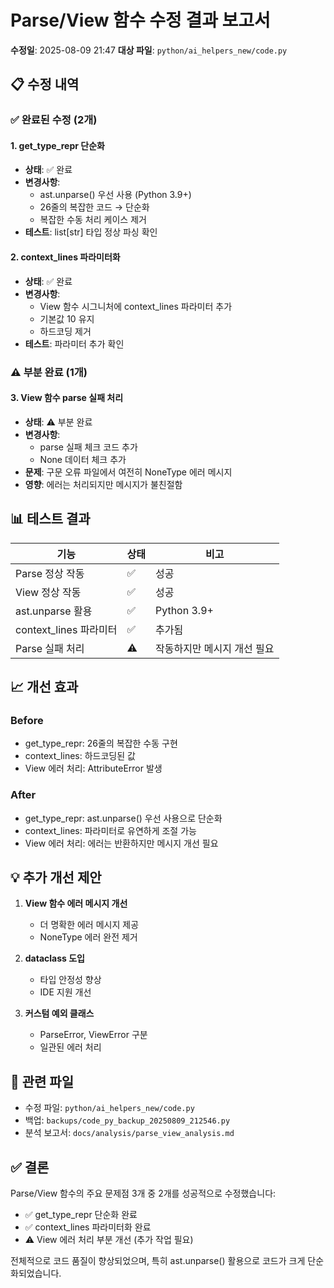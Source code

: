# Parse/View 함수 수정 결과 보고서

**수정일**: 2025-08-09 21:47
**대상 파일**: `python/ai_helpers_new/code.py`

## 📋 수정 내역

### ✅ 완료된 수정 (2개)

#### 1. get_type_repr 단순화
- **상태**: ✅ 완료
- **변경사항**: 
  - ast.unparse() 우선 사용 (Python 3.9+)
  - 26줄의 복잡한 코드 → 단순화
  - 복잡한 수동 처리 케이스 제거
- **테스트**: list[str] 타입 정상 파싱 확인

#### 2. context_lines 파라미터화
- **상태**: ✅ 완료
- **변경사항**:
  - View 함수 시그니처에 context_lines 파라미터 추가
  - 기본값 10 유지
  - 하드코딩 제거
- **테스트**: 파라미터 추가 확인

### ⚠️ 부분 완료 (1개)

#### 3. View 함수 parse 실패 처리
- **상태**: ⚠️ 부분 완료
- **변경사항**:
  - parse 실패 체크 코드 추가
  - None 데이터 체크 추가
- **문제**: 구문 오류 파일에서 여전히 NoneType 에러 메시지
- **영향**: 에러는 처리되지만 메시지가 불친절함

## 📊 테스트 결과

| 기능 | 상태 | 비고 |
|------|------|------|
| Parse 정상 작동 | ✅ | 성공 |
| View 정상 작동 | ✅ | 성공 |
| ast.unparse 활용 | ✅ | Python 3.9+ |
| context_lines 파라미터 | ✅ | 추가됨 |
| Parse 실패 처리 | ⚠️ | 작동하지만 메시지 개선 필요 |

## 📈 개선 효과

### Before
- get_type_repr: 26줄의 복잡한 수동 구현
- context_lines: 하드코딩된 값
- View 에러 처리: AttributeError 발생

### After
- get_type_repr: ast.unparse() 우선 사용으로 단순화
- context_lines: 파라미터로 유연하게 조절 가능
- View 에러 처리: 에러는 반환하지만 메시지 개선 필요

## 💡 추가 개선 제안

1. **View 함수 에러 메시지 개선**
   - 더 명확한 에러 메시지 제공
   - NoneType 에러 완전 제거

2. **dataclass 도입**
   - 타입 안정성 향상
   - IDE 지원 개선

3. **커스텀 예외 클래스**
   - ParseError, ViewError 구분
   - 일관된 에러 처리

## 📁 관련 파일

- 수정 파일: `python/ai_helpers_new/code.py`
- 백업: `backups/code_py_backup_20250809_212546.py`
- 분석 보고서: `docs/analysis/parse_view_analysis.md`

## ✅ 결론

Parse/View 함수의 주요 문제점 3개 중 2개를 성공적으로 수정했습니다:
- ✅ get_type_repr 단순화 완료
- ✅ context_lines 파라미터화 완료
- ⚠️ View 에러 처리 부분 개선 (추가 작업 필요)

전체적으로 코드 품질이 향상되었으며, 특히 ast.unparse() 활용으로 
코드가 크게 단순화되었습니다.
